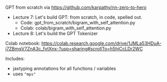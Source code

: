 GPT from scratch via https://github.com/karpathy/nn-zero-to-hero

* Lecture 7: Let's build GPT: from scratch, in code, spelled out.
  * Code:  gpt_from_scratch/bigram_with_self_attention.py
  * Colab: colab/bigram_with_self_attention.py
* Lecture 8: Let's build the GPT Tokenizer

Colab notebook: https://colab.research.google.com/drive/1JMLa53HDuA-i7ZBmqV7ZnA3c_fvtXnx-?usp=sharing#scrollTo=h5hjCcLDr2WC

Includes:
 * jaxtyping annotations for all functions / variables
 * uses `"mps"`


